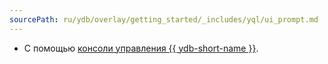 ```yaml
---
sourcePath: ru/ydb/overlay/getting_started/_includes/yql/ui_prompt.md
---
```

* С помощью [консоли управления {{ ydb-short-name }}](#ui-execute).
